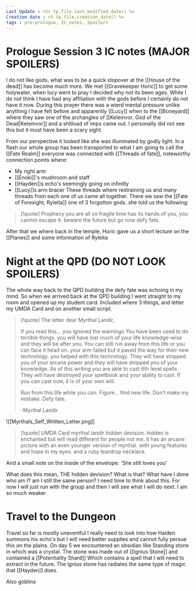 ```yaml
---
Last Update : <%+ tp.file.last_modified_date() %>
Creation date : <% tp.file.creation_date() %>
tags : pre-prologue, IC_notes, Spoilers
---
```


# Prologue Session 3 IC notes (MAJOR SPOILERS)

I do not like gods, what was to be a quick stopover at the [[House of the dead]] has become much more. We met [[Gravekeeper Horic]] to get some holywater, when lucy went to pray I decided why not its been ages. While I do not think I have had any affiliation with the gods before I certainly do not have it now. During this prayer there was a wierd mental pressure unlike anything I have felt before and apparently [[Lucy]] when to the [[Boneyard]] where they saw one of the archangles of [[Kelemvor, God of the Dead|Kelemvor]] and a shitload of imps came out. I personally did not see this but it must have been a scary sight. 

From our perspective it looked like she was illuminated by godly light. In a flash our whole group has been transported to what I am going to call the [[Fate Realm]] everyone was connected with [[Threads of fate]], noteworthy connection points where:
- My right arm
- [[Enoki]]'s mushroom and staff
- [[Hayden]]s echo's seemingly going on infinitly 
- [[Lucy]]s arm bracer
These threads where restraining us and many threads from each one of us came all together. 
There we saw the [[Fate of Foresight, Ryleita]] one of 3 forgotton gods. she told us the following:
> [!quote] Prophecy
> you are all so fragile time has its hands of you, you cannot escape it. beware the future but go now defy fate.

After that we where back in the temple, Horic gave us a short lecture on the [[Planes]] and some information of Ryleita

# Night at the QPD (DO NOT LOOK SPOILERS)
The whole way back to the QPD building the defy fate was echoing in my mind. So when we arrived back at the QPD building I went straight to my room and opened up my student card. Included where 3 things, and letter my UMDA Card and on another small script. 

> [!quote]  The letter
> dear Myrthal Landir, 
>  
> If you read this… you ignored the warnings You have been used to do terrible things. you will have lost much of your life knowledge-wise and they will be after you. You can still run away from this life or you can face it head on. 
> your arm failed but it paved the way for their new technology. you helped with this technology. 
> They will have stripped you of your arcane power and they will have stripped you of your knowledge. As of this writing you are able to cast 6th level spells. They will have destroyed your spellbook and your ability to cast. If you can cast now, it is of your own will. 
> 
> Run from this life while you can. Figure… find new life. Don’t make my mistake. Defy fate. 
> 
> -Myrthal Landir


![[Myrthals_Self_Written_Letter.png]]

> [!quote] UMDA Card
> myrthal Iandir hidden devision. hidden is enchanted but will read different for people not me. it has an arcane picture with an even younger version of myrthal. with young features and hope in my eyes. and a ruby teardrop necklace.

And a small note on the inside of the envelope: 'She still loves you'

What does this mean, THE hidden devision? What is that? What have I done who am I? am I still the same person? I need time to think about this. For now I will just run with the group and then I will see what I will do next.  I am so much weaker 

# Travel to the Dungeon

Travel so far is mostly uneventful I really need to look into how Haiden summons his echo's but I will need better supplies and cannot fully persue this on the plains.
On day 5 we encountered an obsidian like Standing stone in which was a crystal.  The stone was made out of [[Ignius Stone]]  and contained a [[Potentiality Shard]] Which contains a spell that I will need to extract in the future.  The ignius stone has radiates the same type of magic that [[Hayden]] does.

Also goblins

